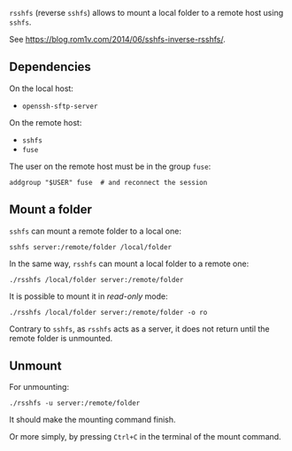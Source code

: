 `rsshfs` (reverse `sshfs`) allows to mount a local folder to a remote host
using `sshfs`.

See <https://blog.rom1v.com/2014/06/sshfs-inverse-rsshfs/>.

## Dependencies

On the local host:

 * `openssh-sftp-server`

On the remote host:

 * `sshfs`
 * `fuse`

The user on the remote host must be in the group `fuse`:

~~~shell
addgroup "$USER" fuse  # and reconnect the session
~~~

## Mount a folder

`sshfs` can mount a remote folder to a local one:

~~~
sshfs server:/remote/folder /local/folder
~~~

In the same way, `rsshfs` can mount a local folder to a remote one:

~~~
./rsshfs /local/folder server:/remote/folder
~~~

It is possible to mount it in *read-only* mode:

~~~
./rsshfs /local/folder server:/remote/folder -o ro
~~~

Contrary to `sshfs`, as `rsshfs` acts as a server, it does not return until the
remote folder is unmounted.

## Unmount

For unmounting:

~~~
./rsshfs -u server:/remote/folder
~~~

It should make the mounting command finish.

Or more simply, by pressing `Ctrl+C` in the terminal of the mount command.
